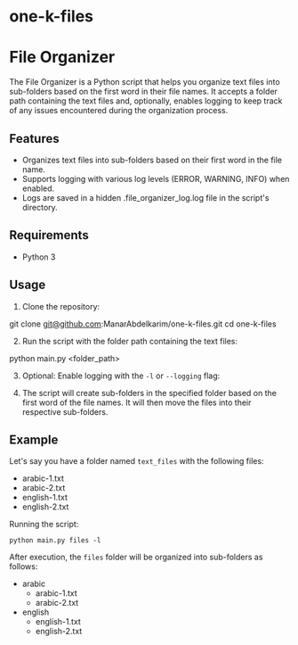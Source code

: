 # one-k-files
# File Organizer

The File Organizer is a Python script that helps you organize text files into sub-folders based on the first word in their file names. It accepts a folder path containing the text files and, optionally, enables logging to keep track of any issues encountered during the organization process.

## Features

- Organizes text files into sub-folders based on their first word in the file name.
- Supports logging with various log levels (ERROR, WARNING, INFO) when enabled.
- Logs are saved in a hidden .file_organizer_log.log file in the script's directory.

## Requirements

- Python 3

## Usage

1. Clone the repository:

git clone git@github.com:ManarAbdelkarim/one-k-files.git
cd one-k-files

2. Run the script with the folder path containing the text files:

python main.py <folder_path>

3. Optional: Enable logging with the `-l` or `--logging` flag:

4. The script will create sub-folders in the specified folder based on the first word of the file names. It will then move the files into their respective sub-folders.

## Example

Let's say you have a folder named `text_files` with the following files:

- arabic-1.txt
- arabic-2.txt
- english-1.txt
- english-2.txt

Running the script:

```python main.py files -l```

After execution, the `files` folder will be organized into sub-folders as follows:

- arabic
  - arabic-1.txt
  - arabic-2.txt
- english
  - english-1.txt
  - english-2.txt